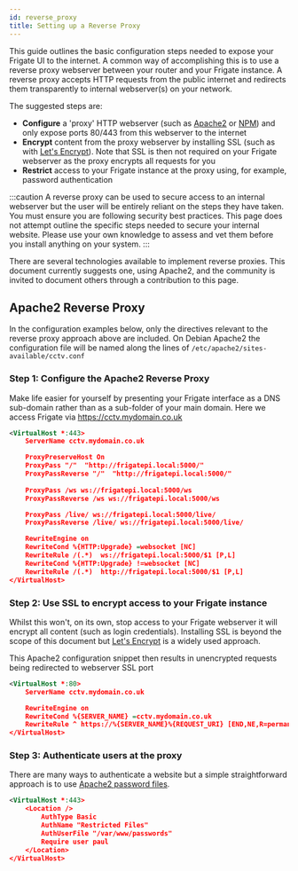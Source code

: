 ```yaml
---
id: reverse_proxy
title: Setting up a Reverse Proxy
---
```

This guide outlines the basic configuration steps needed to expose your Frigate UI to the internet.
A common way of accomplishing this is to use a reverse proxy webserver between your router and your Frigate instance.
A reverse proxy accepts HTTP requests from the public internet and redirects them transparently to internal webserver(s) on your network.

The suggested steps are:
- **Configure** a 'proxy' HTTP webserver (such as [Apache2](https://httpd.apache.org/docs/current/) or [NPM](https://github.com/NginxProxyManager/nginx-proxy-manager)) and only expose ports 80/443 from this webserver to the internet
- **Encrypt** content from the proxy webserver by installing SSL (such as with [Let's Encrypt](https://letsencrypt.org/)). Note that SSL is then not required on your Frigate webserver as the proxy encrypts all requests for you
- **Restrict** access to your Frigate instance at the proxy using, for example, password authentication

:::caution
A reverse proxy can be used to secure access to an internal webserver but the user will be entirely reliant
on the steps they have taken. You must ensure you are following security best practices.
This page does not attempt outline the specific steps needed to secure your internal website.
Please use your own knowledge to assess and vet them before you install anything on your system.
:::

There are several technologies available to implement reverse proxies. This document currently suggests one, using Apache2,
and the community is invited to document others through a contribution to this page.
## Apache2 Reverse Proxy

In the configuration examples below, only the directives relevant to the reverse proxy approach above are included.
On Debian Apache2 the configuration file will be named along the lines of `/etc/apache2/sites-available/cctv.conf`
### Step 1: Configure the Apache2 Reverse Proxy
Make life easier for yourself by presenting your Frigate interface as a DNS sub-domain rather than as a sub-folder of your main domain.
Here we access Frigate via https://cctv.mydomain.co.uk
```xml
<VirtualHost *:443>
    ServerName cctv.mydomain.co.uk

    ProxyPreserveHost On
    ProxyPass "/"  "http://frigatepi.local:5000/"
    ProxyPassReverse "/"  "http://frigatepi.local:5000/"
    
    ProxyPass /ws ws://frigatepi.local:5000/ws
    ProxyPassReverse /ws ws://frigatepi.local:5000/ws

    ProxyPass /live/ ws://frigatepi.local:5000/live/
    ProxyPassReverse /live/ ws://frigatepi.local:5000/live/

    RewriteEngine on
    RewriteCond %{HTTP:Upgrade} =websocket [NC]
    RewriteRule /(.*)  ws://frigatepi.local:5000/$1 [P,L]
    RewriteCond %{HTTP:Upgrade} !=websocket [NC]
    RewriteRule /(.*)  http://frigatepi.local:5000/$1 [P,L]
</VirtualHost>
```
### Step 2: Use SSL to encrypt access to your Frigate instance
Whilst this won't, on its own, stop access to your Frigate webserver it will encrypt all content (such as login credentials).
Installing SSL is beyond the scope of this document but [Let's Encrypt](https://letsencrypt.org/) is a widely used approach.

This Apache2 configuration snippet then results in unencrypted requests being redirected to webserver SSL port
```xml
<VirtualHost *:80>
    ServerName cctv.mydomain.co.uk

    RewriteEngine on
    RewriteCond %{SERVER_NAME} =cctv.mydomain.co.uk
    RewriteRule ^ https://%{SERVER_NAME}%{REQUEST_URI} [END,NE,R=permanent]
</VirtualHost>
```
### Step 3: Authenticate users at the proxy
There are many ways to authenticate a website but a simple straightforward approach is to use [Apache2 password files](https://httpd.apache.org/docs/2.4/howto/auth.html).
```xml
<VirtualHost *:443>
    <Location />
        AuthType Basic
        AuthName "Restricted Files"
        AuthUserFile "/var/www/passwords"
        Require user paul
    </Location>
</VirtualHost>
```